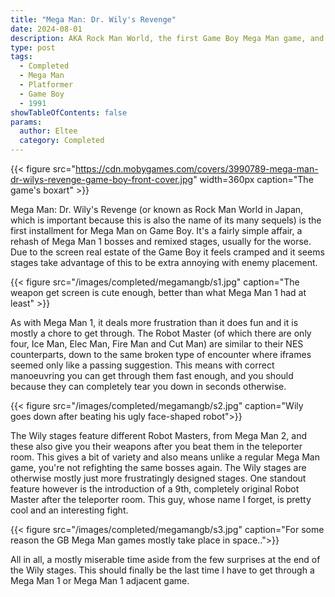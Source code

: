 ```yaml
---
title: "Mega Man: Dr. Wily's Revenge"
date: 2024-08-01
description: AKA Rock Man World, the first Game Boy Mega Man game, and a sad return to Mega Man 1
type: post
tags:
  - Completed
  - Mega Man
  - Platformer
  - Game Boy
  - 1991
showTableOfContents: false
params:
  author: Eltee
  category: Completed
---
```

{{< figure src="https://cdn.mobygames.com/covers/3990789-mega-man-dr-wilys-revenge-game-boy-front-cover.jpg" width=360px caption="The game's boxart" >}}

Mega Man: Dr. Wily's Revenge (or known as Rock Man World in Japan, which is important because this is also the name of its many sequels) is the first installment for Mega Man on Game Boy.
It's a fairly simple affair, a rehash of Mega Man 1 bosses and remixed stages, usually for the worse. Due to the screen real estate of the Game Boy it feels cramped and it seems stages take advantage of this to be extra annoying with enemy placement.

{{< figure src="/images/completed/megamangb/s1.jpg" caption="The weapon get screen is cute enough, better than what Mega Man 1 had at least" >}}

As with Mega Man 1, it deals more frustration than it does fun and it is mostly a chore to get through. The Robot Master (of which there are only four, Ice Man, Elec Man, Fire Man and Cut Man) are similar to their NES counterparts, down to the same broken type of encounter where iframes seemed only like a passing suggestion. This means with correct manoeuvring you can get through them fast enough, and you should because they can completely tear you down in seconds otherwise.

{{< figure src="/images/completed/megamangb/s2.jpg" caption="Wily goes down after beating his ugly face-shaped robot">}}

The Wily stages feature different Robot Masters, from Mega Man 2, and these also give you their weapons after you beat them in the teleporter room. This gives a bit of variety and also means unlike a regular Mega Man game, you're not refighting the same bosses again. The Wily stages are otherwise mostly just more frustratingly designed stages. One standout feature however is the introduction of a 9th, completely original Robot Master after the teleporter room. This guy, whose name I forget, is pretty cool and an interesting fight.

{{< figure src="/images/completed/megamangb/s3.jpg" caption="For some reason the GB Mega Man games mostly take place in space..">}}

All in all, a mostly miserable time aside from the few surprises at the end of the Wily stages. This should finally be the last time I have to get through a Mega Man 1 or Mega Man 1 adjacent game.